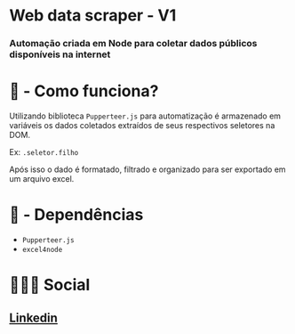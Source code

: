 # Web data scraper - V1
### Automação criada em Node para coletar dados públicos disponíveis na internet

# 🤖 - Como funciona?
 Utilizando biblioteca ```Pupperteer.js``` para automatização é armazenado em variáveis os dados coletados extraídos de seus respectivos seletores na DOM.

 Ex: ```.seletor.filho``` 

 Após isso o dado é formatado, filtrado e organizado para ser exportado em um arquivo excel.

 # 🤖 - Dependências
 
 - ```Pupperteer.js```
 - ```excel4node```

 # 👩🏻‍💻 Social
 ## [Linkedin](https://www.linkedin.com/in/brunabacelarlopes/)
 